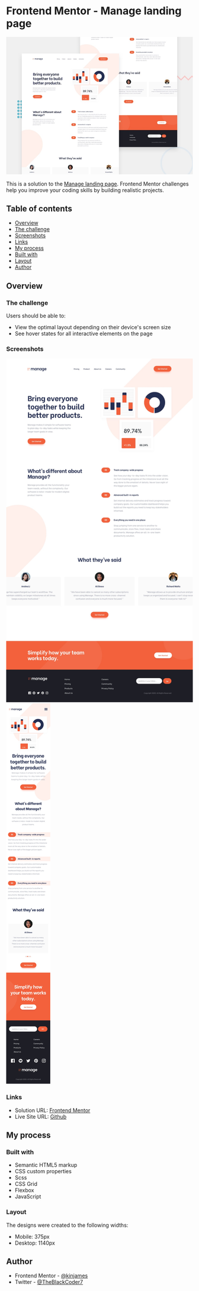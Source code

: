 # Frontend Mentor - Manage landing page

![Design preview for the Manage landing page coding challenge](./design/desktop-preview.jpg)

This is a solution to the [Manage landing page](https://www.frontendmentor.io/challenges/manage-landing-page-SLXqC6P5/hub/manage-landing-page-R-0Lx_RXzf). Frontend Mentor challenges help you improve your coding skills by building realistic projects.

## Table of contents

- [Overview](#overview)
- [The challenge](#the-challenge)
- [Screenshots](#screenshots)
- [Links](#links)
- [My process](#my-process)
- [Built with](#built-with)
- [Layout](#layout)
- [Author](#author)

## Overview

### The challenge

Users should be able to:

- View the optimal layout depending on their device's screen size
- See hover states for all interactive elements on the page

### Screenshots

![Desktop Design](./design/desktop-design.jpg)
![Mobile Design](./design/mobile-design.jpg)

### Links

- Solution URL: [Frontend Mentor](https://www.frontendmentor.io/solutions/social-media-dashboard-rgPQirCtGJ#comment-62ce0b0a92ed2b163ef47b68)
- Live Site URL: [Github](https://kinjames.github.io/manage-landing-page/)

## My process

### Built with

- Semantic HTML5 markup
- CSS custom properties
- Scss
- CSS Grid
- Flexbox
- JavaScript

### Layout

The designs were created to the following widths:

- Mobile: 375px
- Desktop: 1140px

## Author

- Frontend Mentor - [@kinjames](https://www.frontendmentor.io/profile/kinjames)
- Twitter - [@TheBlackCoder7](https://twitter.com/TheBlackCoder7)
